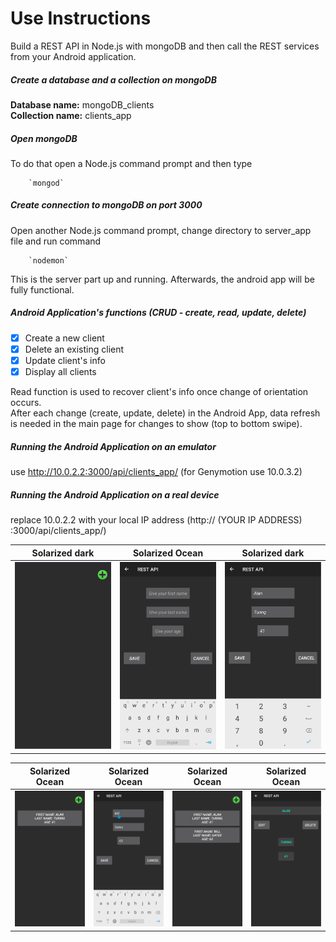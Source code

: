 # Use Instructions  
Build a REST API in Node.js with mongoDB and then call the REST services from your Android application.  

##### Create a database and a collection on mongoDB  
**Database name:** mongoDB_clients  
**Collection name:** clients_app  

##### Open mongoDB  
To do that open a Node.js command prompt and then type

		`mongod`  
    
##### Create connection to mongoDB on port 3000  
Open another Node.js command prompt, change directory to server_app file and run command

		`nodemon`  
This is the server part up and running. Afterwards, the android app will be fully functional.  

##### Android Application's functions (CRUD - create, read, update, delete)
- [x] Create a new client
- [x] Delete an existing client
- [x] Update client's info
- [x] Display all clients  

Read function is used to recover client's info once change of orientation occurs.  
After each change (create, update, delete) in the Android App, data refresh is needed in the main page for changes to show (top to bottom swipe).  

##### Running the Android Application on an emulator  
use http://10.0.2.2:3000/api/clients_app/ (for Genymotion use 10.0.3.2)  

##### Running the Android Application on a real device   
replace 10.0.2.2 with your local IP address (http:// (YOUR IP ADDRESS) :3000/api/clients_app/)  

Solarized dark              |  Solarized Ocean          |  Solarized dark             
|:-------------------------:|:-------------------------:|:-------------------------:
<img src="https://github.com/valantiskon/mongoDB-nodeJS-REST_API-Android/blob/app-showcase/images/empty_home_screen.png" width="300">  |  <img src="https://github.com/valantiskon/mongoDB-nodeJS-REST_API-Android/blob/app-showcase/images/add_screen.png" width="300">  |  <img src="https://github.com/valantiskon/mongoDB-nodeJS-REST_API-Android/blob/app-showcase/images/add-edit_client1.png" width="300">  

Solarized Ocean              |  Solarized Ocean              |  Solarized Ocean              |  Solarized Ocean         
 :-------------------------:|:-------------------------:|:-------------------------:|:-------------------------:
<img src="https://github.com/valantiskon/mongoDB-nodeJS-REST_API-Android/blob/app-showcase/images/home_screen1.png" width="300">  |  <img src="https://github.com/valantiskon/mongoDB-nodeJS-REST_API-Android/blob/app-showcase/images/add-edit_client2.png" width="300">  |  <img src="https://github.com/valantiskon/mongoDB-nodeJS-REST_API-Android/blob/app-showcase/images/home_screen2.png" width="300">  | <img src="https://github.com/valantiskon/mongoDB-nodeJS-REST_API-Android/blob/app-showcase/images/Read_Delete_Update-Screen.png" width="300">

